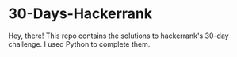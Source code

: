 # 30-Days-Hackerrank
Hey, there! This repo contains the solutions to hackerrank's 30-day challenge. I used Python to complete them.
